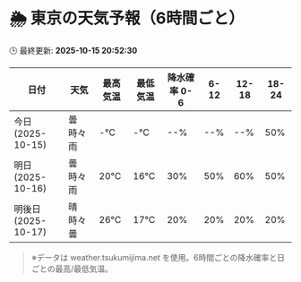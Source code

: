 # 🌦️ 東京の天気予報（6時間ごと）

🕒 最終更新: **2025-10-15 20:52:30**

| 日付 | 天気 | 最高気温 | 最低気温 | 降水確率 0-6 | 6-12 | 12-18 | 18-24 |
|------|------|----------|----------|------------|------|------|------|
| 今日 (2025-10-15) | 曇時々雨 | -℃ | -℃ | --% | --% | --% | 50% |
| 明日 (2025-10-16) | 曇時々雨 | 20℃ | 16℃ | 30% | 50% | 60% | 50% |
| 明後日 (2025-10-17) | 晴時々曇 | 26℃ | 17℃ | 20% | 20% | 20% | 20% |

> ※データは weather.tsukumijima.net を使用。6時間ごとの降水確率と日ごとの最高/最低気温。